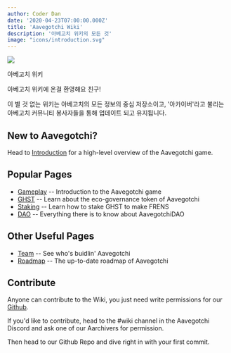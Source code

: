 ```yaml
---
author: Coder Dan
date: '2020-04-23T07:00:00.000Z'
title: 'Aavegotchi Wiki'
description: '아베고치 위키의 모든 것'
image: "icons/introduction.svg"
---
```


<div class="headerImageContainer">
<img class="headerImage" src="/icons/introduction.svg">
<p class="headerImageText">아베고치 위키</p>
</div>

아베고치 위키에 온걸 환영해요 친구!

이 별 것 없는 위키는 아베고치의 모든 정보의 중심 저장소이고, '아카이버'라고 불리는 아베고치 커뮤니티 봉사자들을 통해 업데이트 되고 유지됩니다.

## New to Aavegotchi?

Head to [Introduction](https://wiki.aavegotchi.com/introduction) for a high-level overview of the Aavegotchi game.

## Popular Pages
* [Gameplay](https://wiki.aavegotchi.com/gameplay) -- Introduction to the Aavegotchi game
* [GHST](https://wiki.aavegotchi.com/ghst) -- Learn about the eco-governance token of Aavegotchi
* [Staking](https://wiki.aavegotchi.com/staking) -- Learn how to stake GHST to make FRENS
* [DAO](https://wiki.aavegotchi.com/dao) -- Everything there is to know about AavegotchiDAO

## Other Useful Pages

* [Team](https://wiki.aavegotchi.com/team) -- See who's buidlin' Aavegotchi
* [Roadmap](https://wiki.aavegotchi.com/roadmap) -- The up-to-date roadmap of Aavegotchi



## Contribute

Anyone can contribute to the Wiki, you just need write permissions for our [Github](https://github.com/aavegotchi/aavegotchi-wiki).

If you'd like to contribute, head to the #wiki channel in the Aavegotchi Discord and ask one of our Aarchivers for permission.

Then head to our Github Repo and dive right in with your first commit. 